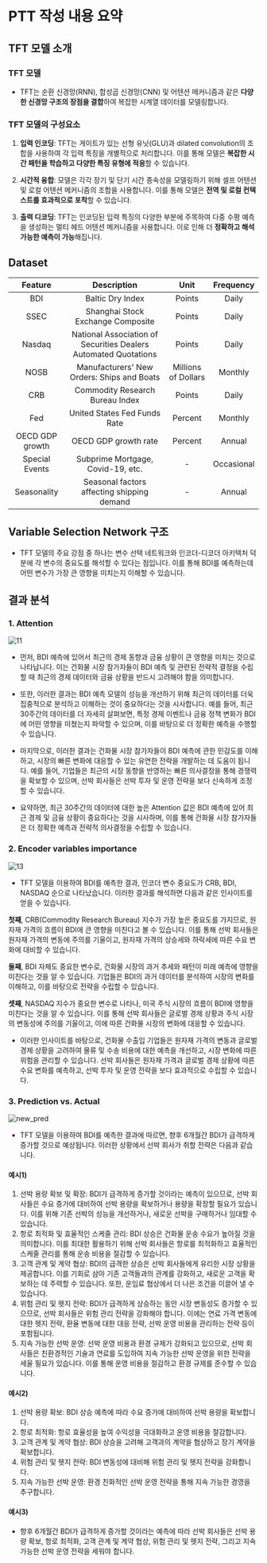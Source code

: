 # PTT 작성 내용 요약

## TFT 모델 소개

### TFT 모델
  - TFT는 순환 신경망(RNN), 합성곱 신경망(CNN) 및 어텐션 메커니즘과 같은 **다양한 신경망 구조의 장점을 결합**하여 복잡한 시계열 데이터를 모델링합니다.

### TFT 모델의 구성요소

  1. **입력 인코딩**: TFT는 게이트가 있는 선형 유닛(GLU)과 dilated convolution의 조합을 사용하여 각 입력 특징을 개별적으로 처리합니다. 이를 통해 모델은 **복잡한 시간 패턴을 학습하고 다양한 특징 유형에 적응**할 수 있습니다.

  2. **시간적 융합**: 모델은 각각 장기 및 단기 시간 종속성을 모델링하기 위해 셀프 어텐션 및 로컬 어텐션 메커니즘의 조합을 사용합니다. 이를 통해 모델은 **전역 및 로컬 컨텍스트를 효과적으로 포착**할 수 있습니다.

  3. **출력 디코딩**: TFT는 인코딩된 입력 특징의 다양한 부분에 주목하여 다중 수평 예측을 생성하는 멀티 헤드 어텐션 메커니즘을 사용합니다. 이로 인해 더 **정확하고 해석 가능한 예측이 가능**해집니다.

## Dataset

| Feature | Description | Unit | Frequency |
| :-----: | :---------: | :--: | :-------: |
| BDI     | Baltic Dry Index | Points | Daily |
| SSEC    | Shanghai Stock Exchange Composite | Points | Daily |
| Nasdaq  | National Association of Securities Dealers Automated Quotations | Points | Daily |
| NOSB    | Manufacturers' New Orders: Ships and Boats | Millions of Dollars | Monthly |
| CRB     | Commodity Research Bureau Index | Points | Daily |
| Fed     | United States Fed Funds Rate | Percent | Monthly |
| OECD GDP growth | OECD GDP growth rate | Percent | Annual |
| Special Events | Subprime Mortgage, Covid-19, etc. | - | Occasional |
| Seasonality | Seasonal factors affecting shipping demand | - | Annual |

## Variable Selection Network 구조
  - TFT 모델의 주요 강점 중 하나는 변수 선택 네트워크와 인코더-디코더 아키텍처 덕분에 각 변수의 중요도를 해석할 수 있다는 점입니다. 이를 통해 BDI를 예측하는데 어떤 변수가 가장 큰 영향을 미치는지 이해할 수 있습니다.

## 결과 분석
### 1. Attention
![11](https://user-images.githubusercontent.com/109407983/234295377-867ac0ae-872c-40db-ad4b-7b5e275e0d70.png)
  - 먼저, BDI 예측에 있어서 최근의 경제 동향과 금융 상황이 큰 영향을 미치는 것으로 나타납니다. 이는 건화물 시장 참가자들이 BDI 예측 및 관련된 전략적 결정을 수립할 때 최근의 경제 데이터와 금융 상황을 반드시 고려해야 함을 의미합니다.

  - 또한, 이러한 결과는 BDI 예측 모델의 성능을 개선하기 위해 최근의 데이터를 더욱 집중적으로 분석하고 이해하는 것이 중요하다는 것을 시사합니다. 예를 들어, 최근 30주간의 데이터를 더 자세히 살펴보면, 특정 경제 이벤트나 금융 정책 변화가 BDI에 어떤 영향을 미쳤는지 파악할 수 있으며, 이를 바탕으로 더 정확한 예측을 수행할 수 있습니다.

  - 마지막으로, 이러한 결과는 건화물 시장 참가자들이 BDI 예측에 관한 민감도를 이해하고, 시장의 빠른 변화에 대응할 수 있는 유연한 전략을 개발하는 데 도움이 됩니다. 예를 들어, 기업들은 최근의 시장 동향을 반영하는 빠른 의사결정을 통해 경쟁력을 확보할 수 있으며, 선박 회사들은 선박 투자 및 운영 전략을 보다 신속하게 조정할 수 있습니다.

  - 요약하면, 최근 30주간의 데이터에 대한 높은 Attention 값은 BDI 예측에 있어 최근 경제 및 금융 상황이 중요하다는 것을 시사하며, 이를 통해 건화물 시장 참가자들은 더 정확한 예측과 전략적 의사결정을 수립할 수 있습니다.

### 2. Encoder variables importance
![13](https://user-images.githubusercontent.com/109407983/234295922-1a134fec-65f7-4155-ad75-32788abd5099.png)
  - TFT 모델을 이용하여 BDI를 예측한 결과, 인코더 변수 중요도가 CRB, BDI, NASDAQ 순으로 나타났습니다. 이러한 결과를 해석하면 다음과 같은 인사이트를 얻을 수 있습니다.

  **첫째**, CRB(Commodity Research Bureau) 지수가 가장 높은 중요도를 가지므로, 원자재 가격의 흐름이 BDI에 큰 영향을 미친다고 볼 수 있습니다. 이를 통해 선박 회사들은 원자재 가격의 변동에 주의를 기울이고, 원자재 가격의 상승세와 하락세에 따른 수요 변화에 대비할 수 있습니다.
  
  **둘째**, BDI 자체도 중요한 변수로, 건화물 시장의 과거 추세와 패턴이 미래 예측에 영향을 미친다는 것을 알 수 있습니다. 기업들은 BDI의 과거 데이터를 분석하여 시장의 변화를 이해하고, 이를 바탕으로 전략을 수립할 수 있습니다.
  
  **셋째**, NASDAQ 지수가 중요한 변수로 나타나, 미국 주식 시장의 흐름이 BDI에 영향을 미친다는 것을 알 수 있습니다. 이를 통해 선박 회사들은 글로벌 경제 상황과 주식 시장의 변동성에 주의를 기울이고, 이에 따른 건화물 시장의 변화에 대응할 수 있습니다.
  - 이러한 인사이트를 바탕으로, 건화물 수출입 기업들은 원자재 가격의 변동과 글로벌 경제 상황을 고려하여 물류 및 수송 비용에 대한 예측을 개선하고, 시장 변화에 따른 위험을 관리할 수 있습니다. 선박 회사들은 원자재 가격과 글로벌 경제 상황에 따른 수요 변화를 예측하고, 선박 투자 및 운영 전략을 보다 효과적으로 수립할 수 있습니다.

### 3. Prediction vs. Actual 
![new_pred](https://user-images.githubusercontent.com/109407983/234297188-04ebc77e-d053-4cab-b175-0ee3bbcda6d1.png)
  - TFT 모델을 이용하여 BDI를 예측한 결과에 따르면, 향후 6개월간 BDI가 급격하게 증가할 것으로 예상됩니다. 이러한 상황에서 선박 회사가 취할 전략은 다음과 같습니다.
#### 예시1)  
  1. 선박 용량 확보 및 확장: BDI가 급격하게 증가할 것이라는 예측이 있으므로, 선박 회사들은 수요 증가에 대비하여 선박 용량을 확보하거나 용량을 확장할 필요가 있습니다. 이를 위해 기존 선박의 성능을 개선하거나, 새로운 선박을 구매하거나 임대할 수 있습니다.
  2. 항로 최적화 및 효율적인 스케줄 관리: BDI 상승은 건화물 운송 수요가 높아질 것을 의미합니다. 이를 최대한 활용하기 위해 선박 회사들은 항로를 최적화하고 효율적인 스케줄 관리를 통해 운송 비용을 절감할 수 있습니다.
  3. 고객 관계 및 계약 협상: BDI의 급격한 상승은 선박 회사들에게 유리한 시장 상황을 제공합니다. 이를 기회로 삼아 기존 고객들과의 관계를 강화하고, 새로운 고객을 확보하는 데 주력할 수 있습니다. 또한, 운임료 협상에서 더 나은 조건을 이끌어 낼 수 있습니다.
  4. 위험 관리 및 헷지 전략: BDI가 급격하게 상승하는 동안 시장 변동성도 증가할 수 있으므로, 선박 회사들은 위험 관리 전략을 강화해야 합니다. 이에는 연료 가격 변동에 대한 헷지 전략, 환율 변동에 대한 대응 전략, 선박 운영 비용을 관리하는 전략 등이 포함됩니다.
  5. 지속 가능한 선박 운영: 선박 운영 비용과 환경 규제가 강화되고 있으므로, 선박 회사들은 친환경적인 기술과 연료를 도입하여 지속 가능한 선박 운영을 위한 전략을 세울 필요가 있습니다. 이를 통해 운영 비용을 절감하고 환경 규제를 준수할 수 있습니다.
#### 예시2)
  1. 선박 용량 확보: BDI 상승 예측에 따라 수요 증가에 대비하여 선박 용량을 확보합니다.
  2. 항로 최적화: 항로 효율성을 높여 수익성을 극대화하고 운영 비용을 절감합니다.
  3. 고객 관계 및 계약 협상: BDI 상승을 고려해 고객과의 계약을 협상하고 장기 계약을 확보합니다.
  4. 위험 관리 및 헷지 전략: BDI 변동성에 대비해 위험 관리 및 헷지 전략을 강화합니다.
  5. 지속 가능한 선박 운영: 환경 친화적인 선박 운영 전략을 통해 지속 가능한 경영을 추구합니다.
 #### 예시3)
  - 향후 6개월간 BDI가 급격하게 증가할 것이라는 예측에 따라 선박 회사들은 선박 용량 확보, 항로 최적화, 고객 관계 및 계약 협상, 위험 관리 및 헷지 전략, 그리고 지속 가능한 선박 운영 전략을 세워야 합니다.
